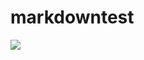 # markdowntest



<a><img src="https://img.shields.io/badge/-green-green.svg?colorA=ffffff&colorB=00CC00&style=for-the-badge"/></a>



